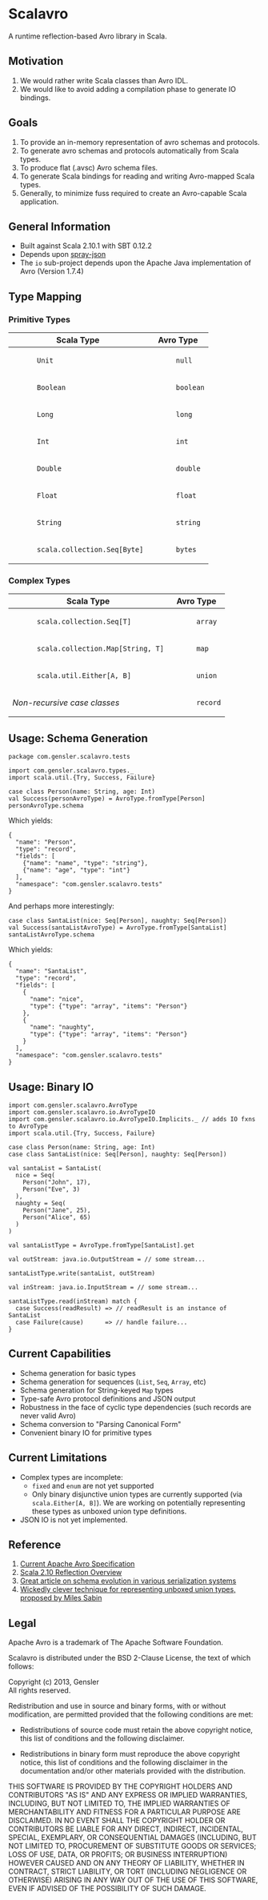 # Scalavro

A runtime reflection-based Avro library in Scala.

## Motivation
1. We would rather write Scala classes than Avro IDL.
2. We would like to avoid adding a compilation phase to generate IO bindings.

## Goals
1. To provide an in-memory representation of avro schemas and protocols.
2. To generate avro schemas and protocols automatically from Scala types.
3. To produce flat (.avsc) Avro schema files.
4. To generate Scala bindings for reading and writing Avro-mapped Scala types.
5. Generally, to minimize fuss required to create an Avro-capable Scala application.

## General Information
- Built against Scala 2.10.1 with SBT 0.12.2
- Depends upon [spray-json](https://github.com/spray/spray-json)
- The `io` sub-project depends upon the Apache Java implementation of Avro (Version 1.7.4)

## Type Mapping

### Primitive Types

<table>
  <thead>
  	<tr>
  	  <th>Scala Type</th>
  	  <th>Avro Type</th>
  	</tr>
  </thead>
<!--
    Unit      -> AvroNull,
    Boolean   -> AvroBoolean,
    Seq[Byte] -> AvroBytes,
    Double    -> AvroDouble,
    Float     -> AvroFloat,
    Int       -> AvroInt,
    Long      -> AvroLong,
    String    -> AvroString
-->
  <tr>
    <td><code>
      Unit
    </code></td>
    <td><code>
      null
    </code></td>
  </tr>
  <tr>
    <td><code>
      Boolean
    </code></td>
    <td><code>
      boolean
    </code></td>
  </tr>
  <tr>
    <td><code>
      Long
    </code></td>
    <td><code>
      long
    </code></td>
  </tr>
  <tr>
    <td><code>
      Int
    </code></td>
    <td><code>
      int
    </code></td>
  </tr>
  <tr>
    <td><code>
      Double
    </code></td>
    <td><code>
      double
    </code></td>
  </tr>
  <tr>
    <td><code>
      Float
    </code></td>
    <td><code>
      float
    </code></td>
  </tr>
  <tr>
    <td><code>
      String
    </code></td>
    <td><code>
      string
    </code></td>
  </tr>
  <tr>
    <td><code>
      scala.collection.Seq[Byte]
    </code></td>
    <td><code>
      bytes
    </code></td>
  </tr>
</table>

### Complex Types

<table>
  <thead>
  	<tr>
  	  <th>Scala Type</th>
  	  <th>Avro Type</th>
  	</tr>
  </thead>
  <tr>
    <td><code>
      scala.collection.Seq[T]
    </code></td>
    <td><code>
      array
    </code></td>
  </tr>
  <tr>
    <td><code>
      scala.collection.Map[String, T]
    </code></td>
    <td><code>
      map
    </code></td>
  </tr>
  <tr>
    <td><code>
      scala.util.Either[A, B]
    </code></td>
    <td><code>
      union
    </code></td>
  </tr>
  <tr>
    <td><em>
      Non-recursive case classes
    </em></td>
    <td><code>
      record
    </code></td>
  </tr>
</table>

## Usage: Schema Generation

    package com.gensler.scalavro.tests

    import com.gensler.scalavro.types._
    import scala.util.{Try, Success, Failure}

    case class Person(name: String, age: Int)
    val Success(personAvroType) = AvroType.fromType[Person]
    personAvroType.schema

Which yields:

    {
      "name": "Person",
      "type": "record",
      "fields": [
        {"name": "name", "type": "string"},
        {"name": "age", "type": "int"}
      ],
      "namespace": "com.gensler.scalavro.tests"
    }

And perhaps more interestingly:

    case class SantaList(nice: Seq[Person], naughty: Seq[Person])
    val Success(santaListAvroType) = AvroType.fromType[SantaList]
    santaListAvroType.schema

Which yields:

    {
      "name": "SantaList",
      "type": "record",
      "fields": [
        {
          "name": "nice",
          "type": {"type": "array", "items": "Person"}
        },
        {
          "name": "naughty",
          "type": {"type": "array", "items": "Person"}
        }
      ],
      "namespace": "com.gensler.scalavro.tests"
    }

## Usage: Binary IO

    import com.gensler.scalavro.AvroType
    import com.gensler.scalavro.io.AvroTypeIO
    import com.gensler.scalavro.io.AvroTypeIO.Implicits._ // adds IO fxns to AvroType
    import scala.util.{Try, Success, Failure}

    case class Person(name: String, age: Int)
    case class SantaList(nice: Seq[Person], naughty: Seq[Person])

    val santaList = SantaList(
      nice = Seq(
        Person("John", 17),
        Person("Eve", 3)
      ),
      naughty = Seq(
        Person("Jane", 25),
        Person("Alice", 65)
      )
    )

    val santaListType = AvroType.fromType[SantaList].get

    val outStream: java.io.OutputStream = // some stream...

    santaListType.write(santaList, outStream)

    val inStream: java.io.InputStream = // some stream...

    santaListType.read(inStream) match {
      case Success(readResult) => // readResult is an instance of SantaList
      case Failure(cause)      => // handle failure...
    }

## Current Capabilities
- Schema generation for basic types
- Schema generation for sequences (`List`, `Seq`, `Array`, etc)
- Schema generation for String-keyed `Map` types
- Type-safe Avro protocol definitions and JSON output
- Robustness in the face of cyclic type dependencies (such records are never valid Avro)
- Schema conversion to "Parsing Canonical Form"
- Convenient binary IO for primitive types

## Current Limitations
- Complex types are incomplete:
  - `fixed` and `enum` are not yet supported
  - Only binary disjunctive union types are currently supported (via `scala.Either[A, B]`).  We are working on potentially representing these types as unboxed union type definitions.
- JSON IO is not yet implemented.

## Reference
1. [Current Apache Avro Specification](http://avro.apache.org/docs/current/spec.html)
1. [Scala 2.10 Reflection Overview](http://docs.scala-lang.org/overviews/reflection/overview.html)
1. [Great article on schema evolution in various serialization systems](http://martin.kleppmann.com/2012/12/05/schema-evolution-in-avro-protocol-buffers-thrift.html)
1. [Wickedly clever technique for representing unboxed union types, proposed by Miles Sabin](http://chuusai.com/2011/06/09/scala-union-types-curry-howard)

## Legal
Apache Avro is a trademark of The Apache Software Foundation.

Scalavro is distributed under the BSD 2-Clause License, the text of which follows:

Copyright (c) 2013, Gensler  
All rights reserved.

Redistribution and use in source and binary forms, with or without modification, are permitted provided that the following conditions are met:

- Redistributions of source code must retain the above copyright notice, this list of conditions and the following disclaimer.

- Redistributions in binary form must reproduce the above copyright notice, this list of conditions and the following disclaimer in the documentation and/or other materials provided with the distribution.

THIS SOFTWARE IS PROVIDED BY THE COPYRIGHT HOLDERS AND CONTRIBUTORS "AS IS" AND ANY EXPRESS OR IMPLIED WARRANTIES, INCLUDING, BUT NOT LIMITED TO, THE IMPLIED WARRANTIES OF MERCHANTABILITY AND FITNESS FOR A PARTICULAR PURPOSE ARE DISCLAIMED. IN NO EVENT SHALL THE COPYRIGHT HOLDER OR CONTRIBUTORS BE LIABLE FOR ANY DIRECT, INDIRECT, INCIDENTAL, SPECIAL, EXEMPLARY, OR CONSEQUENTIAL DAMAGES (INCLUDING, BUT NOT LIMITED TO, PROCUREMENT OF SUBSTITUTE GOODS OR SERVICES; LOSS OF USE, DATA, OR PROFITS; OR BUSINESS INTERRUPTION) HOWEVER CAUSED AND ON ANY THEORY OF LIABILITY, WHETHER IN CONTRACT, STRICT LIABILITY, OR TORT (INCLUDING NEGLIGENCE OR OTHERWISE) ARISING IN ANY WAY OUT OF THE USE OF THIS SOFTWARE, EVEN IF ADVISED OF THE POSSIBILITY OF SUCH DAMAGE.
